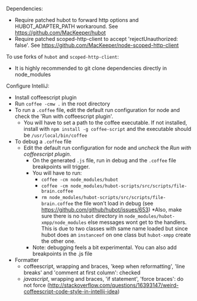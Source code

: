 Dependencies:
  * Require patched hubot to forward http options and HUBOT_ADAPTER_PATH workaround. See https://github.com/MacKeeper/hubot
  * Require patched scoped-http-client to accept 'rejectUnauthorized: false'. See https://github.com/MacKeeper/node-scoped-http-client

To use forks of ```hubot``` and ```scoped-http-client```:
  * It is highly recommended to git clone dependencies directly in node_modules

Configure IntelliJ:
  * Install coffeescript plugin
  * Run ```coffee -cmw .``` in the root directory
  * To run a ```.coffee``` file, edit the default run configuration for node and check the 'Run with coffeescript plugin'.
    * You will have to set a path to the coffee executable. If not installed, install with ```npm install -g coffee-script``` and the executable should be ```/usr/local/bin/coffee```
  * To debug a ```.coffee``` file
    * Edit the default run configuration for node and *uncheck* the *Run with coffeescript plugin*.
      * On the generated ```.js``` file, run in debug and the ```.coffee``` file breakpoints will trigger.
      * You will have to run:
        * ```coffee -cm node_modules/hubot```
        * ```coffee -cm node_modules/hubot-scripts/src/scripts/file-brain.coffee```
        * ```rm node_modules/hubot-scripts/src/scripts/file-brain.coffee``` the file won't load in debug (see https://github.com/github/hubot/issues/653)
      *Also, make sure there is no ```hubot``` directory in ```node_modules/hubot-xmpp/node_modules``` else messages wont get to the handlers. This is due to two classes with same name loaded but since 
      hubot does an ```instanceof``` on one class but ```hubot-xmpp``` create the other one.  
      * Note: debugging feels a bit experimental. You can also add breakpoints in the .js file
  * Formatter
    * coffeescript, wrapping and braces, 'keep when reformatting', 'line breaks' and 'comment at first column': checked
    * *javascript*, wrapping and braces, 'if statement', 'force braces': do not force (http://stackoverflow.com/questions/16393147/weird-coffeescript-code-style-in-intellij-idea)

